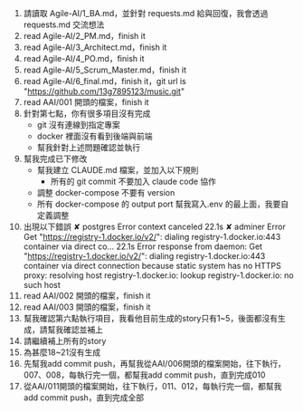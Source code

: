 1. 請讀取 Agile-AI/1_BA.md，並針對 requests.md 給與回復，我會透過 requests.md 交流想法
2. read Agile-AI/2_PM.md，finish it
3. read Agile-AI/3_Architect.md，finish it
4. read Agile-AI/4_PO.md，finish it
5. read Agile-AI/5_Scrum_Master.md，finish it
6. read Agile-AI/6_final.md，finish it，git url is "https://github.com/13g7895123/music.git"
7. read AAI/001 開頭的檔案，finish it
8. 針對第七點，你有很多項目沒有完成
   - git 沒有連線到指定專案
   - docker 裡面沒有看到後端與前端
   - 幫我針對上述問題確認並執行
9. 幫我完成已下修改
   - 幫我建立 CLAUDE.md 檔案，並加入以下規則
     - 所有的 git commit 不要加入 claude code 協作
   - 調整 docker-compose 不要有 version
   - 所有 docker-compose 的 output port 幫我寫入.env 的最上面，我要自定義調整
10. 出現以下錯誤
    ✘ postgres Error context canceled 22.1s
    ✘ adminer Error Get "https://registry-1.docker.io/v2/": dialing registry-1.docker.io:443 container via direct co... 22.1s
    Error response from daemon: Get "https://registry-1.docker.io/v2/": dialing registry-1.docker.io:443 container via direct connection because static system has no HTTPS proxy: resolving host registry-1.docker.io: lookup registry-1.docker.io: no such host
11. read AAI/002 開頭的檔案，finish it
12. read AAI/003 開頭的檔案，finish it
13. 幫我確認第六點執行項目，我看他目前生成的story只有1~5，後面都沒有生成，請幫我確認並補上
14. 請繼續補上所有的story
15. 為甚麼18~21沒有生成
16. 先幫我add commit push，再幫我從AAI/006開頭的檔案開始，往下執行，007、008，每執行完一個，都幫我add commit push，直到完成010
17. 從AAI/011開頭的檔案開始，往下執行，011、012，每執行完一個，都幫我add commit push，直到完成全部
